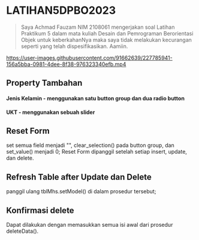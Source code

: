 # LATIHAN5DPBO2023

> Saya Achmad Fauzam NIM 2108061 mengerjakan soal Latihan Praktikum 5
dalam mata kuliah Desain dan Pemrograman Berorientasi Objek
untuk keberkahanNya maka saya tidak melakukan kecurangan
seperti yang telah dispesifikasikan. Aamiin.

https://user-images.githubusercontent.com/91662639/227785941-156a5bba-0981-4dee-8f38-976323340efb.mp4

## Property Tambahan
#### Jenis Kelamin - menggunakan satu button group dan dua radio button
#### UKT - menggunakan sebuah slider

## Reset Form
set semua field menjadi "", clear_selection() pada button group, dan set_value() menjadi 0;
Reset Form dipanggil setelah setiap insert, update, dan delete.

## Refresh Table after Update dan Delete
panggil ulang tblMhs.setModel() di dalam prosedur tersebut;

## Konfirmasi delete
Dapat dilakukan dengan memasukkan semua isi awal dari prosedur deleteData().
